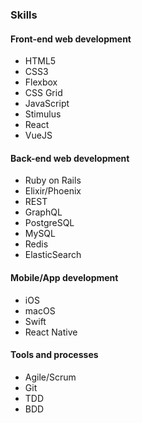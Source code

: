 ### Skills

#### Front-end web development

* HTML5
* CSS3
* Flexbox
* CSS Grid
* JavaScript
* Stimulus
* React
* VueJS

#### Back-end web development

* Ruby on Rails
* Elixir/Phoenix
* REST
* GraphQL
* PostgreSQL
* MySQL
* Redis
* ElasticSearch

#### Mobile/App development

* iOS
* macOS
* Swift
* React Native

#### Tools and processes

* Agile/Scrum
* Git
* TDD
* BDD
